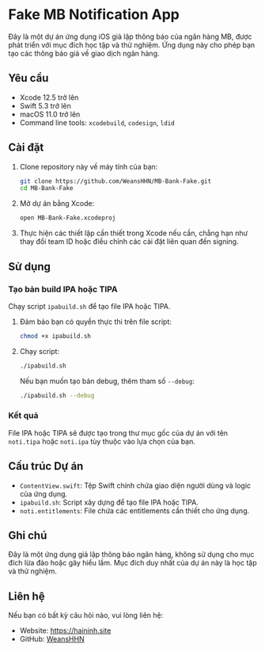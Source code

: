 # Fake MB Notification App

Đây là một dự án ứng dụng iOS giả lập thông báo của ngân hàng MB, được phát triển với mục đích học tập và thử nghiệm. Ứng dụng này cho phép bạn tạo các thông báo giả về giao dịch ngân hàng.

## Yêu cầu

- Xcode 12.5 trở lên
- Swift 5.3 trở lên
- macOS 11.0 trở lên
- Command line tools: `xcodebuild`, `codesign`, `ldid`

## Cài đặt

1. Clone repository này về máy tính của bạn:

    ```bash
    git clone https://github.com/WeansHHN/MB-Bank-Fake.git
    cd MB-Bank-Fake
    ```

2. Mở dự án bằng Xcode:

    ```bash
    open MB-Bank-Fake.xcodeproj
    ```

3. Thực hiện các thiết lập cần thiết trong Xcode nếu cần, chẳng hạn như thay đổi team ID hoặc điều chỉnh các cài đặt liên quan đến signing.

## Sử dụng

### Tạo bản build IPA hoặc TIPA

Chạy script `ipabuild.sh` để tạo file IPA hoặc TIPA.

1. Đảm bảo bạn có quyền thực thi trên file script:

    ```bash
    chmod +x ipabuild.sh
    ```

2. Chạy script:

    ```bash
    ./ipabuild.sh
    ```

   Nếu bạn muốn tạo bản debug, thêm tham số `--debug`:

    ```bash
    ./ipabuild.sh --debug
    ```

### Kết quả

File IPA hoặc TIPA sẽ được tạo trong thư mục gốc của dự án với tên `noti.tipa` hoặc `noti.ipa` tùy thuộc vào lựa chọn của bạn.

## Cấu trúc Dự án

- `ContentView.swift`: Tệp Swift chính chứa giao diện người dùng và logic của ứng dụng.
- `ipabuild.sh`: Script xây dựng để tạo file IPA hoặc TIPA.
- `noti.entitlements`: File chứa các entitlements cần thiết cho ứng dụng.

## Ghi chú

Đây là một ứng dụng giả lập thông báo ngân hàng, không sử dụng cho mục đích lừa đảo hoặc gây hiểu lầm. Mục đích duy nhất của dự án này là học tập và thử nghiệm.

## Liên hệ

Nếu bạn có bất kỳ câu hỏi nào, vui lòng liên hệ:

- Website: https://haininh.site
- GitHub: [WeansHHN](https://github.com/WeansHHN)
